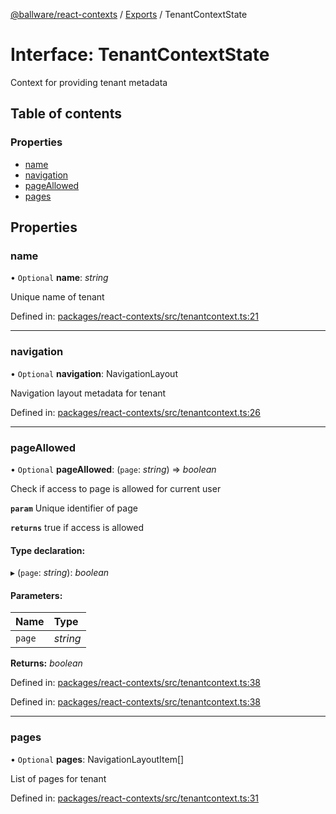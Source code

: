 [@ballware/react-contexts](../README.md) / [Exports](../modules.md) / TenantContextState

# Interface: TenantContextState

Context for providing tenant metadata

## Table of contents

### Properties

- [name](tenantcontextstate.md#name)
- [navigation](tenantcontextstate.md#navigation)
- [pageAllowed](tenantcontextstate.md#pageallowed)
- [pages](tenantcontextstate.md#pages)

## Properties

### name

• `Optional` **name**: *string*

Unique name of tenant

Defined in: [packages/react-contexts/src/tenantcontext.ts:21](https://github.com/ballware/ballware-client/blob/c28ad0b/packages/react-contexts/src/tenantcontext.ts#L21)

___

### navigation

• `Optional` **navigation**: NavigationLayout

Navigation layout metadata for tenant

Defined in: [packages/react-contexts/src/tenantcontext.ts:26](https://github.com/ballware/ballware-client/blob/c28ad0b/packages/react-contexts/src/tenantcontext.ts#L26)

___

### pageAllowed

• `Optional` **pageAllowed**: (`page`: *string*) => *boolean*

Check if access to page is allowed for current user

**`param`** Unique identifier of page

**`returns`** true if access is allowed

#### Type declaration:

▸ (`page`: *string*): *boolean*

#### Parameters:

Name | Type |
:------ | :------ |
`page` | *string* |

**Returns:** *boolean*

Defined in: [packages/react-contexts/src/tenantcontext.ts:38](https://github.com/ballware/ballware-client/blob/c28ad0b/packages/react-contexts/src/tenantcontext.ts#L38)

Defined in: [packages/react-contexts/src/tenantcontext.ts:38](https://github.com/ballware/ballware-client/blob/c28ad0b/packages/react-contexts/src/tenantcontext.ts#L38)

___

### pages

• `Optional` **pages**: NavigationLayoutItem[]

List of pages for tenant

Defined in: [packages/react-contexts/src/tenantcontext.ts:31](https://github.com/ballware/ballware-client/blob/c28ad0b/packages/react-contexts/src/tenantcontext.ts#L31)
